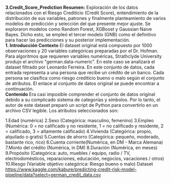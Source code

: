 <b>3.Credit_Score_Prediction </b>
<b>Resumen:</b> Exploración de los datos relacionados con el Riesgo Crediticio (Credit Score), entendimiento de la distribución de sus variables, patrones y finalmente planteamiento de varios modelos de predicción y selección del que presente mejor ajuste. 
Se exploraron modelos como Random Forest, XGBoost y Gaussian Naive Bayes. Dicho esto, se empleó el tercer modelo (GNB) como el definitivo para hacer las predicciones y su posterior implementación.
<br>
<b>1. Introducción </b>
<b>Contexto</b>
El dataset original está compuesto por 1000 observaciones y 20 variables categóricas preparadas por el Dr. Hofman. Para algoritmos que requieren variables numéricas, Strathclyde University produjo el archivo "german.data-numeric". En este caso se analizará el dataset filtrado por Leonardo Ferreira. En este conjunto de datos, cada entrada representa a una persona que recibe un crédito de un banco. Cada persona se clasifica como riesgo crediticio bueno o malo según el conjunto de atributos. El enlace al conjunto de datos original se puede encontrar a continuación.
<br>
<b>Contenido </b>
Era casi imposible comprender el conjunto de datos original debido a su complicado sistema de categorías y símbolos. Por lo tanto, el autor de este dataset preparó un script de Python para convertirlo en un archivo CSV legible. Los atributos seleccionados son:

1.Edad (numérica)
2.Sexo (Categórica: masculino, femenino)
3.Empleo (Numérica: 0 = no calificado y no residente, 1 = no calificado y residente, 2 = calificado, 3 = altamente calificado)
4.Vivienda (Categórica: propio, alquilado o gratis)
5.Cuentas de ahorro (Categórica: pequeño, moderado, bastante rico, rico)
6.Cuenta corriente(Numérica, en DM - Marca Alemana)
7.Monto del crédito (Numérica, in DM)
8.Duración (Numérica, en meses)
9.Propósito (Categórica: auto, muebles / equipo, radio / TV, electrodomésticos, reparaciones, educación, negocios, vacaciones / otros)
10.Riesgo (Variable objetivo categórica: Riesgo bueno o malo)
Dataset
https://www.kaggle.com/kabure/predicting-credit-risk-model-pipeline/data?select=german_credit_data.csv
